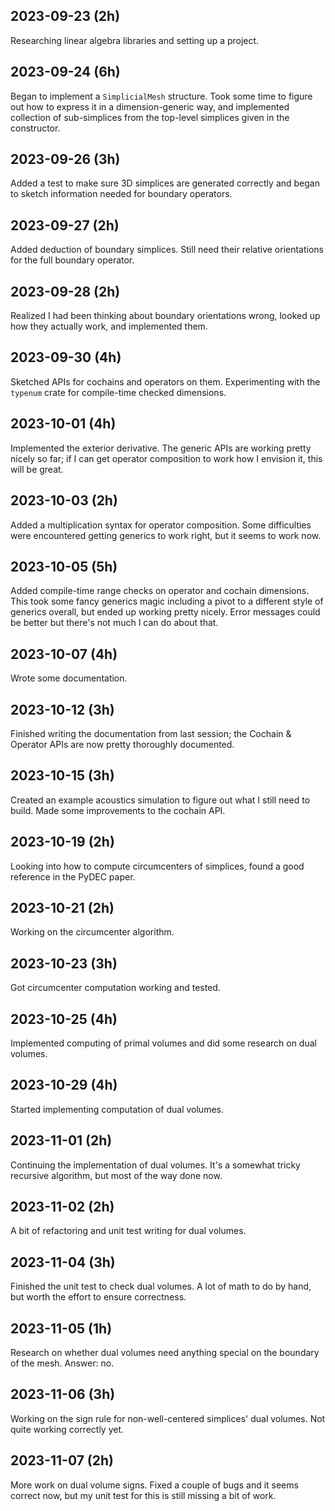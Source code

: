 ## 2023-09-23 (2h)

Researching linear algebra libraries and setting up a project.

## 2023-09-24 (6h)

Began to implement a `SimplicialMesh` structure.
Took some time to figure out how to express it in a dimension-generic way,
and implemented collection of sub-simplices
from the top-level simplices given in the constructor.

## 2023-09-26 (3h)

Added a test to make sure 3D simplices are generated correctly
and began to sketch information needed for boundary operators.

## 2023-09-27 (2h)

Added deduction of boundary simplices.
Still need their relative orientations for the full boundary operator.

## 2023-09-28 (2h)

Realized I had been thinking about boundary orientations wrong,
looked up how they actually work, and implemented them.

## 2023-09-30 (4h)

Sketched APIs for cochains and operators on them.
Experimenting with the `typenum` crate for compile-time checked dimensions.

## 2023-10-01 (4h)

Implemented the exterior derivative.
The generic APIs are working pretty nicely so far;
if I can get operator composition to work how I envision it,
this will be great.

## 2023-10-03 (2h)

Added a multiplication syntax for operator composition.
Some difficulties were encountered getting generics to work right,
but it seems to work now.

## 2023-10-05 (5h)

Added compile-time range checks on operator and cochain dimensions.
This took some fancy generics magic
including a pivot to a different style of generics overall,
but ended up working pretty nicely.
Error messages could be better but there's not much I can do about that.

## 2023-10-07 (4h)

Wrote some documentation.

## 2023-10-12 (3h)

Finished writing the documentation from last session;
the Cochain & Operator APIs are now pretty thoroughly documented.

## 2023-10-15 (3h)

Created an example acoustics simulation
to figure out what I still need to build.
Made some improvements to the cochain API.

## 2023-10-19 (2h)

Looking into how to compute circumcenters of simplices,
found a good reference in the PyDEC paper.

## 2023-10-21 (2h)

Working on the circumcenter algorithm.

## 2023-10-23 (3h)

Got circumcenter computation working and tested.

## 2023-10-25 (4h)

Implemented computing of primal volumes
and did some research on dual volumes.

## 2023-10-29 (4h)

Started implementing computation of dual volumes.

## 2023-11-01 (2h)

Continuing the implementation of dual volumes.
It's a somewhat tricky recursive algorithm,
but most of the way done now.

## 2023-11-02 (2h)

A bit of refactoring and unit test writing for dual volumes.

## 2023-11-04 (3h)

Finished the unit test to check dual volumes.
A lot of math to do by hand, but worth the effort
to ensure correctness.

## 2023-11-05 (1h)

Research on whether dual volumes need anything special
on the boundary of the mesh. Answer: no.

## 2023-11-06 (3h)

Working on the sign rule for non-well-centered simplices' dual volumes.
Not quite working correctly yet.

## 2023-11-07 (2h)

More work on dual volume signs.
Fixed a couple of bugs and it seems correct now,
but my unit test for this is still missing a bit of work.